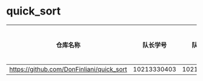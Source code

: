 # quick_sort
| 仓库名称                                                    | 队长学号        | 队员学号        | 队员学号    | 队员学号 |
| ----------------------------------------------------------- |-------------|-------------| ----------- | ----------- |
| https://github.com/DonFinliani/quick_sort | 10213330403 | 10213330409 |  |
